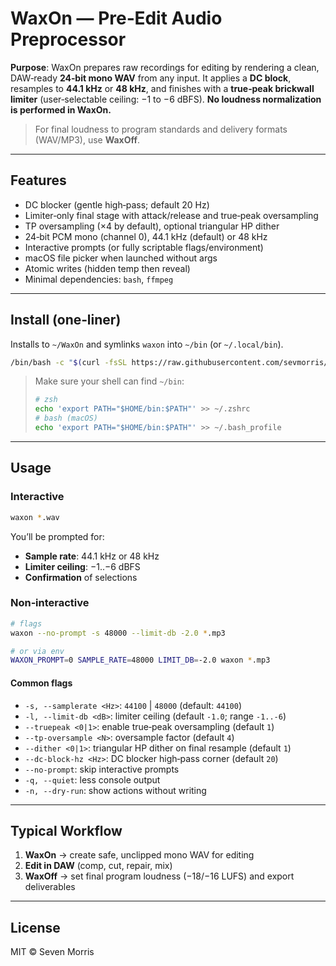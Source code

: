 # WaxOn — Pre‑Edit Audio Preprocessor

**Purpose**: WaxOn prepares raw recordings for editing by rendering a clean, DAW‑ready **24‑bit mono WAV** from any input. It applies a **DC block**, resamples to **44.1 kHz** or **48 kHz**, and finishes with a **true‑peak brickwall limiter** (user‑selectable ceiling: −1 to −6 dBFS). **No loudness normalization is performed in WaxOn.**

> For final loudness to program standards and delivery formats (WAV/MP3), use **WaxOff**.

---

## Features
- DC blocker (gentle high‑pass; default 20 Hz)
- Limiter‑only final stage with attack/release and true‑peak oversampling
- TP oversampling (×4 by default), optional triangular HP dither
- 24‑bit PCM mono (channel 0), 44.1 kHz (default) or 48 kHz
- Interactive prompts (or fully scriptable flags/environment)
- macOS file picker when launched without args
- Atomic writes (hidden temp then reveal)
- Minimal dependencies: `bash`, `ffmpeg`

---

## Install (one‑liner)

Installs to `~/WaxOn` and symlinks `waxon` into `~/bin` (or `~/.local/bin`).

```bash
/bin/bash -c "$(curl -fsSL https://raw.githubusercontent.com/sevmorris/WaxOn/main/install.sh)"
```

> Make sure your shell can find `~/bin`:
>
> ```bash
> # zsh
> echo 'export PATH="$HOME/bin:$PATH"' >> ~/.zshrc
> # bash (macOS)
> echo 'export PATH="$HOME/bin:$PATH"' >> ~/.bash_profile
> ```

---

## Usage

### Interactive

```bash
waxon *.wav
```

You’ll be prompted for:

- **Sample rate**: 44.1 kHz or 48 kHz  
- **Limiter ceiling**: −1..−6 dBFS  
- **Confirmation** of selections

### Non‑interactive

```bash
# flags
waxon --no-prompt -s 48000 --limit-db -2.0 *.mp3

# or via env
WAXON_PROMPT=0 SAMPLE_RATE=48000 LIMIT_DB=-2.0 waxon *.mp3
```

#### Common flags
- `-s, --samplerate <Hz>`: `44100` | `48000` (default: `44100`)
- `-l, --limit-db <dB>`: limiter ceiling (default `-1.0`; range `-1..-6`)
- `--truepeak <0|1>`: enable true‑peak oversampling (default `1`)
- `--tp-oversample <N>`: oversample factor (default `4`)
- `--dither <0|1>`: triangular HP dither on final resample (default `1`)
- `--dc-block-hz <Hz>`: DC blocker high‑pass corner (default `20`)
- `--no-prompt`: skip interactive prompts
- `-q, --quiet`: less console output
- `-n, --dry-run`: show actions without writing

---

## Typical Workflow
1. **WaxOn** → create safe, unclipped mono WAV for editing  
2. **Edit in DAW** (comp, cut, repair, mix)  
3. **WaxOff** → set final program loudness (−18/−16 LUFS) and export deliverables

---

## License

MIT © Seven Morris
